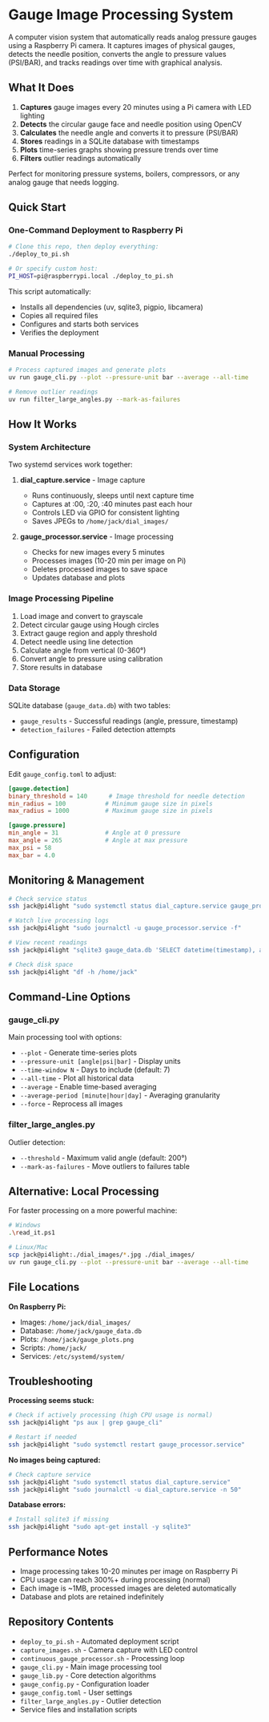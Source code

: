 # Gauge Image Processing System

A computer vision system that automatically reads analog pressure gauges using a Raspberry Pi camera. It captures images of physical gauges, detects the needle position, converts the angle to pressure values (PSI/BAR), and tracks readings over time with graphical analysis.

## What It Does

1. **Captures** gauge images every 20 minutes using a Pi camera with LED lighting
2. **Detects** the circular gauge face and needle position using OpenCV
3. **Calculates** the needle angle and converts it to pressure (PSI/BAR)
4. **Stores** readings in a SQLite database with timestamps
5. **Plots** time-series graphs showing pressure trends over time
6. **Filters** outlier readings automatically

Perfect for monitoring pressure systems, boilers, compressors, or any analog gauge that needs logging.

## Quick Start

### One-Command Deployment to Raspberry Pi

```bash
# Clone this repo, then deploy everything:
./deploy_to_pi.sh

# Or specify custom host:
PI_HOST=pi@raspberrypi.local ./deploy_to_pi.sh
```

This script automatically:
- Installs all dependencies (uv, sqlite3, pigpio, libcamera)
- Copies all required files
- Configures and starts both services
- Verifies the deployment

### Manual Processing

```bash
# Process captured images and generate plots
uv run gauge_cli.py --plot --pressure-unit bar --average --all-time

# Remove outlier readings
uv run filter_large_angles.py --mark-as-failures
```

## How It Works

### System Architecture

Two systemd services work together:

1. **dial_capture.service** - Image capture
   - Runs continuously, sleeps until next capture time
   - Captures at :00, :20, :40 minutes past each hour
   - Controls LED via GPIO for consistent lighting
   - Saves JPEGs to `/home/jack/dial_images/`

2. **gauge_processor.service** - Image processing
   - Checks for new images every 5 minutes
   - Processes images (10-20 min per image on Pi)
   - Deletes processed images to save space
   - Updates database and plots

### Image Processing Pipeline

1. Load image and convert to grayscale
2. Detect circular gauge using Hough circles
3. Extract gauge region and apply threshold
4. Detect needle using line detection
5. Calculate angle from vertical (0-360°)
6. Convert angle to pressure using calibration
7. Store results in database

### Data Storage

SQLite database (`gauge_data.db`) with two tables:
- `gauge_results` - Successful readings (angle, pressure, timestamp)
- `detection_failures` - Failed detection attempts

## Configuration

Edit `gauge_config.toml` to adjust:

```toml
[gauge.detection]
binary_threshold = 140      # Image threshold for needle detection
min_radius = 100           # Minimum gauge size in pixels
max_radius = 1000          # Maximum gauge size in pixels

[gauge.pressure]
min_angle = 31             # Angle at 0 pressure
max_angle = 265            # Angle at max pressure
max_psi = 58              
max_bar = 4.0
```

## Monitoring & Management

```bash
# Check service status
ssh jack@pi4light "sudo systemctl status dial_capture.service gauge_processor.service"

# Watch live processing logs
ssh jack@pi4light "sudo journalctl -u gauge_processor.service -f"

# View recent readings
ssh jack@pi4light "sqlite3 gauge_data.db 'SELECT datetime(timestamp), angle, pressure_bar FROM gauge_results ORDER BY timestamp DESC LIMIT 10;'"

# Check disk space
ssh jack@pi4light "df -h /home/jack"
```

## Command-Line Options

### gauge_cli.py
Main processing tool with options:
- `--plot` - Generate time-series plots
- `--pressure-unit [angle|psi|bar]` - Display units
- `--time-window N` - Days to include (default: 7)
- `--all-time` - Plot all historical data
- `--average` - Enable time-based averaging
- `--average-period [minute|hour|day]` - Averaging granularity
- `--force` - Reprocess all images

### filter_large_angles.py
Outlier detection:
- `--threshold` - Maximum valid angle (default: 200°)
- `--mark-as-failures` - Move outliers to failures table

## Alternative: Local Processing

For faster processing on a more powerful machine:

```bash
# Windows
.\read_it.ps1

# Linux/Mac
scp jack@pi4light:./dial_images/*.jpg ./dial_images/
uv run gauge_cli.py --plot --pressure-unit bar --average --all-time
```

## File Locations

**On Raspberry Pi:**
- Images: `/home/jack/dial_images/`
- Database: `/home/jack/gauge_data.db`
- Plots: `/home/jack/gauge_plots.png`
- Scripts: `/home/jack/`
- Services: `/etc/systemd/system/`

## Troubleshooting

**Processing seems stuck:**
```bash
# Check if actively processing (high CPU usage is normal)
ssh jack@pi4light "ps aux | grep gauge_cli"

# Restart if needed
ssh jack@pi4light "sudo systemctl restart gauge_processor.service"
```

**No images being captured:**
```bash
# Check capture service
ssh jack@pi4light "sudo systemctl status dial_capture.service"
ssh jack@pi4light "sudo journalctl -u dial_capture.service -n 50"
```

**Database errors:**
```bash
# Install sqlite3 if missing
ssh jack@pi4light "sudo apt-get install -y sqlite3"
```

## Performance Notes

- Image processing takes 10-20 minutes per image on Raspberry Pi
- CPU usage can reach 300%+ during processing (normal)
- Each image is ~1MB, processed images are deleted automatically
- Database and plots are retained indefinitely

## Repository Contents

- `deploy_to_pi.sh` - Automated deployment script
- `capture_images.sh` - Camera capture with LED control
- `continuous_gauge_processor.sh` - Processing loop
- `gauge_cli.py` - Main image processing tool
- `gauge_lib.py` - Core detection algorithms
- `gauge_config.py` - Configuration loader
- `gauge_config.toml` - User settings
- `filter_large_angles.py` - Outlier detection
- Service files and installation scripts